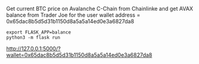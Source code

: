 


Get current BTC price on Avalanche C-Chain from Chainlinke and get AVAX balance from Trader Joe for the user wallet address = 0x65dac8b5d5d31b1150d8a5a5a14ed0e3a6827da8

```
export FLASK_APP=balance
python3 -m flask run
```

http://127.0.0.1:5000/?wallet=0x65dac8b5d5d31b1150d8a5a5a14ed0e3a6827da8

